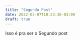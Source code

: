 ```yaml
---
title: "Segundo Post"
date: 2022-05-07T10:23:36-03:00
draft: true
---
```


Isso é pra ser o Segundo post